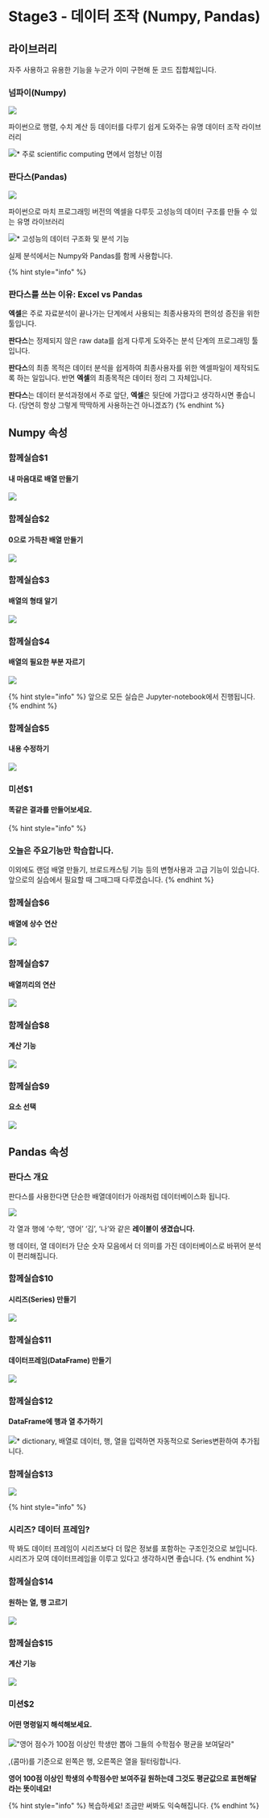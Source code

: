 # Stage3 - 데이터 조작 \(Numpy, Pandas\)

## 라이브러리

자주 사용하고 유용한 기능을 누군가 이미 구현해 둔 코드 집합체입니다.

### 넘파이\(Numpy\)

![](../.gitbook/assets/image%20%28118%29.png)

파이썬으로 행렬, 수치 계산 등 데이터를 다루기 쉽게 도와주는 유명 데이터 조작 라이브러리

![\* &#xC8FC;&#xB85C; scientific computing &#xBA74;&#xC5D0;&#xC11C; &#xC5C4;&#xCCAD;&#xB09C; &#xC774;&#xC810;](../.gitbook/assets/image%20%28325%29.png)

### 판다스\(Pandas\)

![](../.gitbook/assets/image%20%28396%29.png)

파이썬으로 마치 프로그래밍 버전의 엑셀을 다루듯 고성능의 데이터 구조를 만들 수 있는 유명 라이브러리

![\* &#xACE0;&#xC131;&#xB2A5;&#xC758; &#xB370;&#xC774;&#xD130; &#xAD6C;&#xC870;&#xD654; &#xBC0F; &#xBD84;&#xC11D; &#xAE30;&#xB2A5;](../.gitbook/assets/image%20%28277%29.png)

실제 분석에서는 Numpy와 Pandas를 함께 사용합니다.

{% hint style="info" %}
### 판다스를 쓰는 이유: Excel vs Pandas

**엑셀**은 주로 자료분석이 끝나가는 단계에서 사용되는 최종사용자의 편의성 증진을 위한 툴입니다.

**판다스**는 정제되지 않은 raw data를 쉽게 다루게 도와주는 분석 단계의 프로그래밍 툴입니다.

**판다스**의 최종 목적은 데이터 분석을 쉽게하여 최종사용자를 위한 엑셀파일이 제작되도록 하는 일입니다. 반면 **엑셀**의 최종목적은 데이터 정리 그 자체입니다.

**판다스**는 데이터 분석과정에서 주로 앞단, **엑셀**은 뒷단에 가깝다고 생각하시면 좋습니다. \(당연히 항상 그렇게 딱딱하게 사용하는건 아니겠죠?\)
{% endhint %}

## Numpy 속성

### 함께실습$1

#### 내 마음대로 배열 만들기

![](../.gitbook/assets/image%20%2854%29.png)

### 함께실습$2

#### 0으로 가득찬 배열 만들기

![](../.gitbook/assets/image%20%2842%29.png)

### 함께실습$3

#### 배열의 형태 알기 

![](../.gitbook/assets/image%20%28131%29.png)

### 함께실습$4

#### 배열의 필요한 부분 자르기 

![](../.gitbook/assets/image%20%288%29.png)

{% hint style="info" %}
앞으로 모든 실습은 Jupyter-notebook에서 진행됩니다.
{% endhint %}

### 함께실습$5

#### 내용 수정하기

![](../.gitbook/assets/image%20%28114%29.png)

### 미션$1

#### 똑같은 결과를 만들어보세요.

{% hint style="info" %}
### 오늘은 주요기능만 학습합니다.

이외에도 랜덤 배열 만들기, 브로드캐스팅 기능 등의 변형사용과 고급 기능이 있습니다. 앞으로의 실습에서 필요할 때 그때그때 다루겠습니다.
{% endhint %}

### 함께실습$6

#### 배열에 상수 연산

![](../.gitbook/assets/image%20%2828%29.png)

### 함께실습$7

#### 배열끼리의 연산

![](../.gitbook/assets/image%20%28384%29.png)

### 함께실습$8

#### 계산 기능

![](../.gitbook/assets/image%20%28299%29.png)

### 함께실습$9

#### 요소 선택

![](../.gitbook/assets/image%20%28169%29.png)

## Pandas 속성

### 판다스 개요

판다스를 사용한다면 단순한 배열데이터가 아래처럼 데이터베이스화 됩니다.

![](../.gitbook/assets/image%20%2869%29.png)

각 열과 행에 ‘수학’, ‘영어’ ‘김’, ‘나’와 같은 **레이블이 생겼습니다.**

행 데이터, 열 데이터가 단순 숫자 모음에서 더 의미를 가진 데이터베이스로 바뀌어 분석이 편리해집니다.

### 함께실습$10

#### 시리즈\(Series\) 만들기

![](../.gitbook/assets/image%20%28162%29.png)

### 함께실습$11

#### 데이터프레임\(DataFrame\) 만들기

![](../.gitbook/assets/image%20%2873%29.png)

### 함께실습$12

#### DataFrame에 행과 열 추가하기

![\* dictionary, &#xBC30;&#xC5F4;&#xB85C; &#xB370;&#xC774;&#xD130;, &#xD589;, &#xC5F4;&#xC744; &#xC785;&#xB825;&#xD558;&#xBA74; &#xC790;&#xB3D9;&#xC801;&#xC73C;&#xB85C; Series&#xBCC0;&#xD658;&#xD558;&#xC5EC; &#xCD94;&#xAC00;&#xB429;&#xB2C8;&#xB2E4;.](../.gitbook/assets/image%20%28261%29.png)

### 함께실습$13

![](../.gitbook/assets/image%20%28363%29.png)

{% hint style="info" %}
### 시리즈? 데이터 프레임?

딱 봐도 데이터 프레임이 시리즈보다 더 많은 정보를 포함하는 구조인것으로 보입니다. 시리즈가 모여 데이터프레임을 이루고 있다고 생각하시면 좋습니다.
{% endhint %}

### 함께실습$14

#### 원하는 열, 행 고르기

![](../.gitbook/assets/image%20%28286%29.png)

### 함께실습$15

#### 계산 기능

![](../.gitbook/assets/image%20%28304%29.png)

### 미션$2

#### 어떤 명령일지 해석해보세요.

![&quot;&#xC601;&#xC5B4; &#xC810;&#xC218;&#xAC00; 100&#xC810; &#xC774;&#xC0C1;&#xC778; &#xD559;&#xC0DD;&#xB9CC; &#xBF51;&#xC544; &#xADF8;&#xB4E4;&#xC758; &#xC218;&#xD559;&#xC810;&#xC218; &#xD3C9;&#xADE0;&#xC744; &#xBCF4;&#xC5EC;&#xB2EC;&#xB77C;&quot;](../.gitbook/assets/image%20%2866%29.png)

,\(콤마\)를 기준으로 왼쪽은 행, 오른쪽은 열을 필터링합니다.

**영어 100점 이상인 학생의 수학점수만 보여주길 원하는데 그것도 평균값으로 표현해달라는 뜻이네요!**

{% hint style="info" %}
복습하세요! 조금만 써봐도 익숙해집니다.
{% endhint %}

